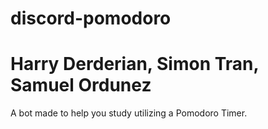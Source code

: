 # discord-pomodoro
# Harry Derderian, Simon Tran, Samuel Ordunez
A bot made to help you study utilizing a Pomodoro Timer.
